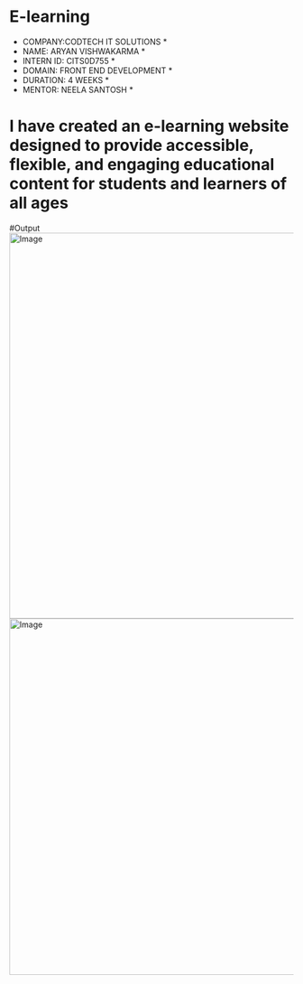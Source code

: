 # E-learning
* COMPANY:CODTECH IT SOLUTIONS *
* NAME: ARYAN VISHWAKARMA *
* INTERN ID: CITS0D755 *
* DOMAIN: FRONT END DEVELOPMENT *
* DURATION: 4 WEEKS *
* MENTOR: NEELA SANTOSH *

# I have created an e-learning website designed to provide accessible, flexible, and engaging educational content for students and learners of all ages

#Output
<img width="1352" height="683" alt="Image" src="https://github.com/user-attachments/assets/29292df3-d916-4e95-81c8-0278364c8ded" />
<img width="1344" height="631" alt="Image" src="https://github.com/user-attachments/assets/a4f6cba3-33c8-4030-b0c2-a7347d71d07c" />
